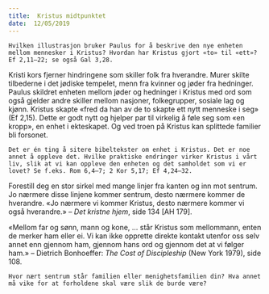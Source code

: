 ```yaml
---
title:  Kristus midtpunktet
date:  12/05/2019
---
```


`Hvilken illustrasjon bruker Paulus for å beskrive den nye enheten mellom mennesker i Kristus? Hvordan har Kristus gjort «to» til «ett»? Ef 2,11–22; se også Gal 3,28.`

Kristi kors fjerner hindringene som skiller folk fra hverandre. Murer skilte tilbederne i det jødiske tempelet, menn fra kvinner og jøder fra hedninger. Paulus skildret enheten mellom jøder og hedninger i Kristus med ord som også gjelder andre skiller mellom nasjoner, folkegrupper, sosiale lag og kjønn. Kristus skapte «fred da han av de to skapte ett nytt menneske i seg» (Ef 2,15). Dette er godt nytt og hjelper par til virkelig å føle seg som «en kropp», en enhet i ekteskapet. Og ved troen på Kristus kan splittede familier bli forsonet.

`Det er én ting å sitere bibeltekster om enhet i Kristus. Det er noe annet å oppleve det. Hvilke praktiske endringer virker Kristus i vårt liv, slik at vi kan oppleve den enheten og det samholdet som vi er lovet? Se f.eks. Rom 6,4–7; 2 Kor 5,17; Ef 4,24–32.`

Forestill deg en stor sirkel med mange linjer fra kanten og inn mot sentrum. Jo nærmere disse linjene kommer sentrum, desto nærmere kommer de hverandre. «Jo nærmere vi kommer Kristus, desto nærmere kommer vi også hverandre.» – _Det kristne hjem_, side 134 [AH 179].

«Mellom far og sønn, mann og kone, ... står Kristus som mellommann, enten de merker ham eller ei. Vi kan ikke opprette direkte kontakt utenfor oss selv annet enn gjennom ham, gjennom hans ord og gjennom det at vi følger ham.» – Dietrich Bonhoeffer: _The Cost of Discipleship_ (New York 1979), side 108.

`Hvor nært sentrum står familien eller menighetsfamilien din? Hva annet må vike for at forholdene skal være slik de burde være?`